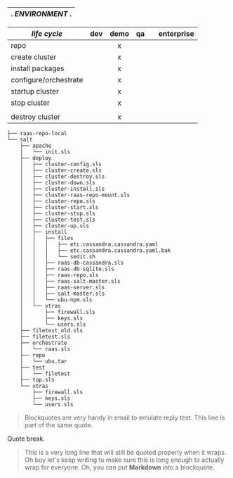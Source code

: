 
|.                     _ENVIRONMENT_                      .|
| --------------------------------------------------------:|

| *life cycle*          | dev | demo | qa |   | enterprise |
|-----------------------|-----|:----:|----|---|------------|
| repo                  |     |   x  |    |   |            |
| create cluster        |     |   x  |    |   |            |
| install packages      |     |   x  |    |   |            |
| configure/orchestrate |     |   x  |    |   |            |
| startup cluster       |     |   x  |    |   |            |
| stop cluster          |     |   x  |    |   |            |
|                       |     |      |    |   |            |
| destroy cluster       |     |   x  |    |   |            |

```
├── raas-repo-local
└── salt
    ├── apache
    │   └── init.sls
    ├── deploy
    │   ├── cluster-config.sls
    │   ├── cluster-create.sls
    │   ├── cluster-destroy.sls
    │   ├── cluster-down.sls
    │   ├── cluster-install.sls
    │   ├── cluster-raas-repo-mount.sls
    │   ├── cluster-repo.sls
    │   ├── cluster-start.sls
    │   ├── cluster-stop.sls
    │   ├── cluster-test.sls
    │   ├── cluster-up.sls
    │   ├── install
    │   │   ├── files
    │   │   │   ├── etc.cassandra.cassandra.yaml
    │   │   │   ├── etc.cassandra.cassandra.yaml.bak
    │   │   │   └── sedit.sh
    │   │   ├── raas-db-cassandra.sls
    │   │   ├── raas-db-sqlite.sls
    │   │   ├── raas-repo.sls
    │   │   ├── raas-salt-master.sls
    │   │   ├── raas-server.sls
    │   │   ├── salt-master.sls
    │   │   └── ubu-npm.sls
    │   └── xtras
    │       ├── firewall.sls
    │       ├── keys.sls
    │       └── users.sls
    ├── filetest_old.sls
    ├── filetest.sls
    ├── orchestrate
    │   └── raas.sls
    ├── repo
    │   └── ubu.tar
    ├── test
    │   └── filetest
    ├── top.sls
    └── xtras
        ├── firewall.sls
        ├── keys.sls
        └── users.sls
```
> Blockquotes are very handy in email to emulate reply text.
> This line is part of the same quote.

Quote break.

> This is a very long line that will still be quoted properly when it wraps. Oh boy let's keep writing to make sure this is long enough to actually wrap for everyone. Oh, you can *put* **Markdown** into a blockquote. 
